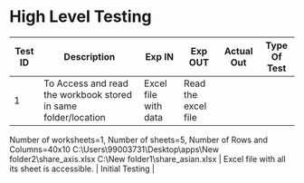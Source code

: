 # High Level Testing

| **Test ID** | **Description**                                              | **Exp IN** | **Exp OUT** | **Actual Out** |**Type Of Test**  |    
|-------------|--------------------------------------------------------------|------------|-------------|----------------|------------------|
| 1 | To Access and read the workbook stored in same folder/location | Excel file with data | Read the excel file
Number of worksheets=1,
Number of sheets=5, 
Number of Rows and Columns=40x10
C:\Users\99003731\Desktop\apps\New folder2\share_axis.xlsx
C:\New folder1\share_asian.xlsx | Excel file with all its sheet is accessible. | Initial Testing |
